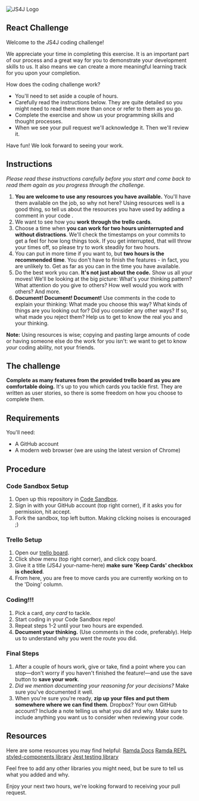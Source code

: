 ![JS4J Logo](./public/wj4j.png)

## React Challenge

Welcome to the JS4J coding challenge!

We appreciate your time in completing this exercise. It is an important part of our process and a great way for you to demonstrate your development skills to us. It also means we can create a more meaningful learning track for you upon your completion. 

How does the coding challenge work?
  *	You'll need to set aside a couple of hours.
  *	Carefully read the instructions below. They are quite detailed so you might need to read them more than once or refer to them as you go.
  *	Complete the exercise and show us your programming skills and thought processes.
  *	When we see your pull request we'll acknowledge it. Then we'll review it.

Have fun! We look forward to seeing your work.

## Instructions

_Please read these instructions carefully before you start and come back to read them again as you progress through the challenge._

  1. **You are welcome to use any resources you have available.** You'll have them available on the job, so why not here? Using resources well is a good thing, so tell us about the resources you have used by adding  a comment in your code .
  2. We want to see how you **work through the trello cards**.
  3. Choose a time when **you can work for two hours uninterrupted and without distractions**. We'll check the timestamps on your commits to get a feel for how long things took. If you get interrupted, that will throw your times off, so please try to work steadily for two hours.
  4. You can put in more time if you want to, but **two hours is the recommended time**. You don't have to finish the features - in fact, you are unlikely to. Get as far as you can in the time you have available.
  5. Do the best work you can. **It's not just about the code.** Show us all your moves! We'll be looking at the big picture: What's your thinking pattern? What attention do you give to others? How well would you work with others? And more.
  6. **Document! Document! Document!** Use comments in the code to explain your thinking: What made you choose this way? What kinds of things are you looking out for? Did you consider any other ways? If so, what made you reject them? Help us to get to know the real you and your thinking. 

**Note:** Using resources is wise; copying and pasting large amounts of code or having someone else do the work for you isn't: we want to get to know _your_ coding ability, not your friends.

## The challenge

**Complete as many features from the provided trello board as you are comfortable doing.** It's up to you which cards you tackle first. They are written as user stories, so there is some freedom on how you choose to complete them.

## Requirements

You'll need:
- A GitHub account
- A modern web browser (we are using the latest version of Chrome)

## Procedure

### Code Sandbox Setup

1. Open up this repository in [Code Sandbox](https://codesandbox.io/s/github/ullibodnar/Not-a-Test).
2. Sign in with your GitHub account (top right corner), if it asks you for permission, hit accept.
3. Fork the sandbox, top left button. Making clicking noises is encouraged ;)

### Trello Setup

1. Open our [trello board](https://trello.com/b/LQfNenXm).
2. Click show menu (top right corner), and click copy board. 
3. Give it a title (JS4J your-name-here) **make sure 'Keep Cards' checkbox is checked**. 
4. From here, you are free to move cards you are currently working on to the 'Doing' column.

### Coding!!!

1. Pick a card, _any card_ to tackle. 
2. Start coding in your Code Sandbox repo!
3. Repeat steps 1-2 until your two hours are expended.
4. **Document your thinking.** (Use comments in the code, preferably). Help us to understand why you went the route you did.

### Final Steps

1. After a couple of hours work, give or take, find a point where you can stop&mdash;don't worry if you haven't finished the feature!&mdash;and use the save button to **save your work**.
2. _Did we mention documenting your reasoning for your decisions?_ Make sure you've documented it well.
10. When you're sure you're ready, **zip up your files and put them somewhere where we can find them**. Dropbox? Your own GitHub account? Include a note telling us what you did and why. Make sure to include anything you want us to consider when reviewing your code.

## Resources

Here are some resources you may find helpful:
[Ramda Docs](https://ramdajs.com/docs/)
[Ramda REPL](https://ramdajs.com/repl/?v=0.25.0)
[styled-components library](https://www.styled-components.com/)
[Jest testing library](https://jestjs.io/en/)

Feel free to add any other libraries you might need, but be sure to tell us what you added and why.

Enjoy your next two hours, we're looking forward to receiving your pull request.

